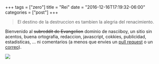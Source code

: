 +++
tags = ["zero"]
title = "Rei"
date = "2016-12-16T17:19:32-06:00"
categories = ["post"]
+++

> El destino de la destruccion es tambien la alegria del renacimiento.

Bienvenido al ~~subreddit de Evangelion~~ dominio de nasciiboy, un sitio sin
acentos, buena ortografia, redaccion, javascript, cokkies, publicidad,
estadisticas, ... ni comentarios (a menos que envies un
[pull request](https://github.com/nasciiboy/nasciiboy.github.io) o un
[correo](mailto:nasciiboy@gmail.com)).

![](../Rei-000.jpg)
